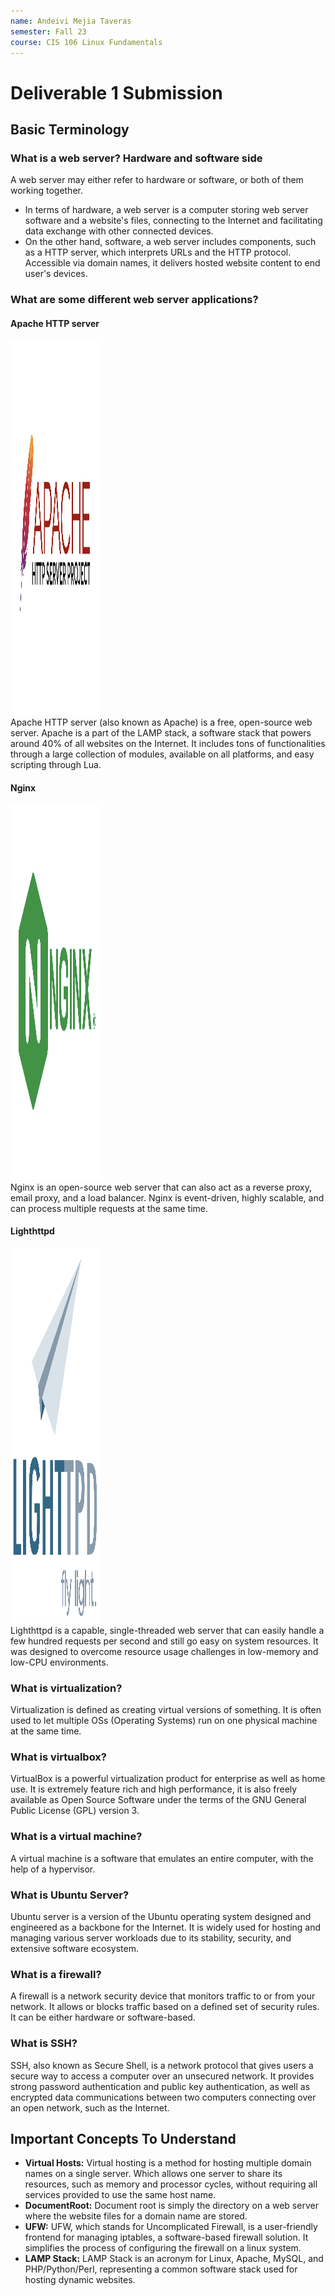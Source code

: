 ```yaml
---
name: Andeivi Mejia Taveras
semester: Fall 23
course: CIS 106 Linux Fundamentals
---
```


# Deliverable 1 Submission

## Basic Terminology

### What is a web server? Hardware and software side
A web server may either refer to hardware or software, or both of them working together.
- In terms of hardware, a web server is a computer storing web server software and a website's files, connecting to the Internet and facilitating data exchange with other connected devices.
- On the other hand, software, a web server includes components, such as a HTTP server, which interprets URLs and the HTTP protocol. Accessible via domain names, it delivers hosted website content to end user's devices. 

### What are some different web server applications?
#### Apache HTTP server
<img src="apache.png" alt="Apache logo" style="height:15vh;width:15vw;"><br>
Apache HTTP server (also known as Apache) is a free, open-source web server. Apache is a part of the LAMP stack, a software stack that powers around 40% of all websites on the Internet. It includes tons of functionalities through a large collection of modules, available on all platforms, and easy scripting through Lua.

#### Nginx
<img src="nginx.png" alt="Nginx logo" style="height:15vh;width:15vw;"><br>
Nginx is an open-source web server that can also act as a reverse proxy, email proxy, and a load balancer. Nginx is event-driven, highly scalable, and can process multiple requests at the same time.

#### Lighthttpd
<img src="lighttpd.png" alt="IIS logo" style="height:15vh;width:15vw;"><br>
Lighthttpd is a capable, single-threaded web server that can easily handle a few hundred requests per second and still go easy on system resources. It was designed to overcome resource usage challenges in low-memory and low-CPU environments.

### What is virtualization?
Virtualization is defined as creating virtual versions of something. It is often used to let multiple OSs (Operating Systems) run on one physical machine at the same time. 

### What is virtualbox?
VirtualBox is a powerful virtualization product for enterprise as well as home use. It is extremely feature rich and high performance, it is also freely available as Open Source Software under the terms of the GNU General Public License (GPL) version 3.

### What is a virtual machine?
A virtual machine is a software that emulates an entire computer, with the help of a hypervisor.

### What is Ubuntu Server?
Ubuntu server is a version of the Ubuntu operating system designed and engineered as a backbone for the Internet. It is widely used for hosting and managing various server workloads due to its stability, security, and extensive software ecosystem.

### What is a firewall?
A firewall is a network security device that monitors traffic to or from your network. It allows or blocks traffic based on a defined set of security rules. It can be either hardware or software-based.

### What is SSH?
SSH, also known as Secure Shell, is a network protocol that gives users a secure way to access a computer over an unsecured network. It provides strong password authentication and public key authentication, as well as encrypted data communications between two computers connecting over an open network, such as the Internet.

## Important Concepts To Understand
- __Virtual Hosts:__ Virtual hosting is a method for hosting multiple domain names on a single server. Which allows one server to share its resources, such as memory and processor cycles, without requiring all services provided to use the same host name.
- __DocumentRoot:__ Document root is simply the directory on a web server where the website files for a domain name are stored.
- __UFW:__ UFW, which stands for Uncomplicated Firewall, is a user-friendly frontend for managing iptables, a software-based firewall solution. It simplifies the process of configuring the firewall on a linux system.
- __LAMP Stack:__ LAMP Stack is an acronym for Linux, Apache, MySQL, and PHP/Python/Perl, representing a common software stack used for hosting dynamic websites. 
